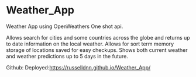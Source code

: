 # Weather_App
Weather App using OpenWeathers One shot api.

Allows search for cities and some countries across the globe and returns up to date information on the local weather.
Allows for sort term memory storage of locations saved for easy checkups.
Shows both current weather and weather predictions up to 5 days in the future.

Github:
Deployed:https://russelldnn.github.io/Weather_App/

